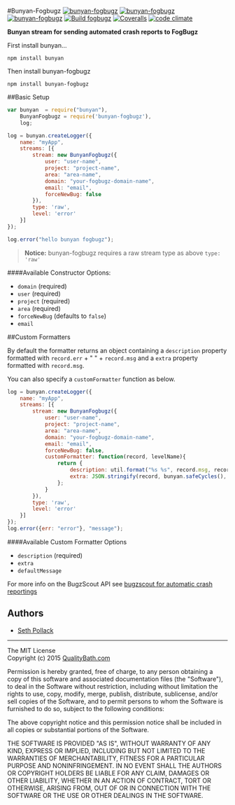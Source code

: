 #Bunyan-Fogbugz
[![bunyan-fogbugz](http://img.shields.io/npm/v/bunyan-fogbugz.svg?style=flat-square)](https://www.npmjs.com/package/bunyan-fogbugz)
[![bunyan-fogbugz](http://img.shields.io/npm/dm/bunyan-fogbugz.svg?style=flat-square)](https://www.npmjs.com/package/bunyan-fogbugz)
[![bunyan-fogbugz](http://img.shields.io/npm/l/bunyan-fogbugz.svg?style=flat-square)](https://www.npmjs.com/package/bunyan-fogbugz)
[![Build fogbugz](https://img.shields.io/travis/qualitybath/bunyan-fogbugz.svg?style=flat-square)](https://travis-ci.org/qualitybath/bunyan-fogbugz)
[![Coveralls](https://img.shields.io/coveralls/qualitybath/bunyan-fogbugz.svg?style=flat-square)](https://coveralls.io/r/qualitybath/bunyan-fogbugz)
[![code climate](https://img.shields.io/codeclimate/github/qualitybath/bunyan-fogbugz.svg?style=flat-square)](https://codeclimate.com/github/qualitybath/bunyan-fogbugz)

**Bunyan stream for sending automated crash reports to FogBugz**


First install bunyan...

```
npm install bunyan
```

Then install bunyan-fogbugz

```
npm install bunyan-fogbugz
```

##Basic Setup

```javascript
var bunyan  = require("bunyan"),
	BunyanFogbugz = require('bunyan-fogbugz'),
	log;

log = bunyan.createLogger({
	name: "myApp",
	streams: [{
		stream: new BunyanFogbugz({
			user: "user-name",
			project: "project-name",
			area: "area-name",
			domain: "your-fogbugz-domain-name",
			email: "email",
			forceNewBug: false
		}),
		type: 'raw',
		level: 'error'
	}]
});

log.error("hello bunyan fogbugz");
```
> **Notice:** bunyan-fogbugz requires a raw stream type as above `type: 'raw'`

####Available Constructor Options:
* `domain` (required)
* `user` (required)
* `project` (required)
* `area` (required)
* `forceNewBug` (defaults to `false`)
* `email`

##Custom Formatters

By default the formatter returns an object containing a  `description`  property formatted with `record.err` + " " + `record.msg` and a `extra` property formatted with `record.msg`.

 You can also specify a `customFormatter` function as below.

```javascript
log = bunyan.createLogger({
	name: "myApp",
	streams: [{
		stream: new BunyanFogbugz({
			user: "user-name",
			project: "project-name",
			area: "area-name",
			domain: "your-fogbugz-domain-name",
			email: "email",
			forceNewBug: false,
			customFormatter: function(record, levelName){
				return {
					description: util.format("%s %s", record.msg, record.err ? record.err : ""),
					extra: JSON.stringify(record, bunyan.safeCycles(), 2)
				};
			}
		}),
		type: 'raw',
		level: 'error'
	}]
});
log.error({err: "error"}, "message");
```
####Available Custom Formatter Options
* `description` (required)
* `extra`
* `defaultMessage`

For more info on the BugzScout API see [bugzscout for automatic crash reportings](http://help.fogcreek.com/7566/bugzscout-for-automatic-crash-reporting)

## Authors
* [Seth Pollack](https://github.com/sethpollack)

***
The MIT License  
Copyright (c) 2015 [QualityBath.com](https://www.qualitybath.com/)

Permission is hereby granted, free of charge, to any person obtaining a copy of this software and associated documentation files (the "Software"), to deal in the Software without restriction, including without limitation the rights to use, copy, modify, merge, publish, distribute, sublicense, and/or sell copies of the Software, and to permit persons to whom the Software is furnished to do so, subject to the following conditions:

The above copyright notice and this permission notice shall be included in all copies or substantial portions of the Software.

THE SOFTWARE IS PROVIDED "AS IS", WITHOUT WARRANTY OF ANY KIND, EXPRESS OR IMPLIED, INCLUDING BUT NOT LIMITED TO THE WARRANTIES OF MERCHANTABILITY, FITNESS FOR A PARTICULAR PURPOSE AND NONINFRINGEMENT. IN NO EVENT SHALL THE AUTHORS OR COPYRIGHT HOLDERS BE LIABLE FOR ANY CLAIM, DAMAGES OR OTHER LIABILITY, WHETHER IN AN ACTION OF CONTRACT, TORT OR OTHERWISE, ARISING FROM, OUT OF OR IN CONNECTION WITH THE SOFTWARE OR THE USE OR OTHER DEALINGS IN THE SOFTWARE.
